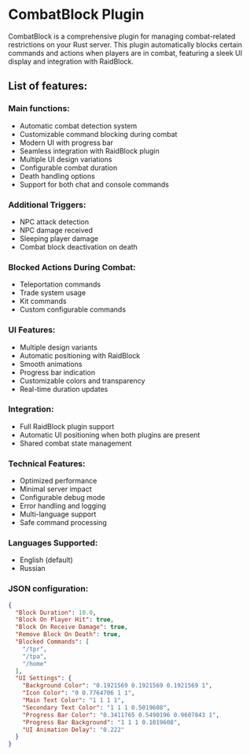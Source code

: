 # CombatBlock Plugin

CombatBlock is a comprehensive plugin for managing combat-related restrictions on your Rust server.
This plugin automatically blocks certain commands and actions when players are in combat, featuring a sleek UI display and integration with RaidBlock.

## List of features:

### Main functions:
- Automatic combat detection system
- Customizable command blocking during combat
- Modern UI with progress bar
- Seamless integration with RaidBlock plugin
- Multiple UI design variations
- Configurable combat duration
- Death handling options
- Support for both chat and console commands

### Additional Triggers:
- NPC attack detection
- NPC damage received
- Sleeping player damage
- Combat block deactivation on death

### Blocked Actions During Combat:
- Teleportation commands
- Trade system usage
- Kit commands
- Custom configurable commands

### UI Features:
- Multiple design variants
- Automatic positioning with RaidBlock
- Smooth animations
- Progress bar indication
- Customizable colors and transparency
- Real-time duration updates

### Integration:
- Full RaidBlock plugin support
- Automatic UI positioning when both plugins are present
- Shared combat state management

### Technical Features:
- Optimized performance
- Minimal server impact
- Configurable debug mode
- Error handling and logging
- Multi-language support
- Safe command processing

### Languages Supported:
- English (default)
- Russian

### JSON configuration:
```json
{
  "Block Duration": 10.0,
  "Block On Player Hit": true,
  "Block On Receive Damage": true,
  "Remove Block On Death": true,
  "Blocked Commands": [
    "/tpr",
    "/tpa",
    "/home"
  ],
  "UI Settings": {
    "Background Color": "0.1921569 0.1921569 0.1921569 1",
    "Icon Color": "0 0.7764706 1 1",
    "Main Text Color": "1 1 1 1",
    "Secondary Text Color": "1 1 1 0.5019608",
    "Progress Bar Color": "0.3411765 0.5490196 0.9607843 1",
    "Progress Bar Background": "1 1 1 0.1019608",
    "UI Animation Delay": "0.222"
  }
}
```
